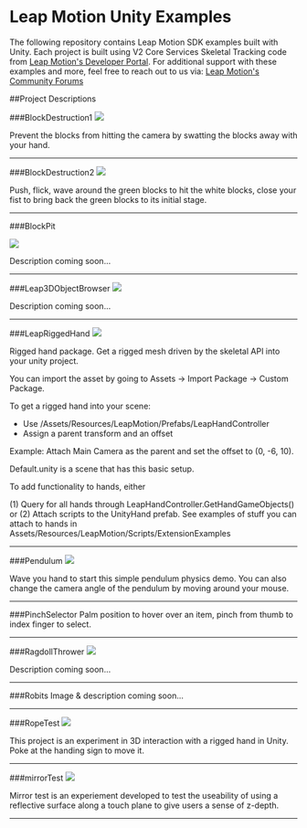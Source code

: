 Leap Motion Unity Examples
=====

The following repository contains Leap Motion SDK examples built with Unity. Each project is built using V2 Core Services Skeletal Tracking code from [Leap Motion's Developer Portal](https://developer.leapmotion.com). For additional support with these examples and more, feel free to reach out to us via: [Leap Motion's Community Forums](https://community.leapmotion.com/)  

##Project Descriptions

###BlockDestruction1
<img src="https://leapmotion-leapdev-production.s3.amazonaws.com/uploads/library/thumbnail_image/19b236ce-30d1-4278-ace5-1c4eae3e3b1c.jpg">

Prevent the blocks from hitting the camera by swatting the blocks away with your hand.

---

###BlockDestruction2
<img src="https://leapmotion-leapdev-production.s3.amazonaws.com/uploads/library/thumbnail_image/44374ce9-e61e-4cac-a027-bcc841e1c3cf.jpg">

Push, flick, wave around the green blocks to hit the white blocks, close your fist to bring back the green blocks to its initial stage.

---

###BlockPit

<img src="https://leapmotion-leapdev-production.s3.amazonaws.com/uploads/library/thumbnail_image/01029c8b-812e-4c0b-8370-08f1a3a9c1bc.jpg">

Description coming soon...

---

###Leap3DObjectBrowser
<img src="https://leapmotion-leapdev-production.s3.amazonaws.com/uploads/library/thumbnail_image/4dcdf483-c754-480b-83f3-c94e7d9e056f.jpg">

Description coming soon...

---

###LeapRiggedHand
<img src="https://leapmotion-leapdev-production.s3.amazonaws.com/uploads/library/thumbnail_image/a2e7d4bf-b95a-4036-b4b6-d70e208f2b83.png">

Rigged hand package. Get a rigged mesh driven by the skeletal API into your unity project.

You can import the asset by going to Assets -> Import Package -> Custom Package.

To get a rigged hand into your scene:
- Use /Assets/Resources/LeapMotion/Prefabs/LeapHandController
- Assign a parent transform and an offset

Example:
Attach Main Camera as the parent and set the offset to (0, -6, 10).

Default.unity is a scene that has this basic setup.

To add functionality to hands, either

(1) Query for all hands through LeapHandController.GetHandGameObjects()
or
(2) Attach scripts to the UnityHand prefab. See examples of stuff you can attach to hands in Assets/Resources/LeapMotion/Scripts/ExtensionExamples

---

###Pendulum
<img src="https://leapmotion-leapdev-production.s3.amazonaws.com/uploads/library/thumbnail_image/35c24d05-c7cc-4b0f-ad54-accab3d2e710.jpg">

Wave you hand to start this simple pendulum physics demo. 
You can also change the camera angle of the pendulum by moving around your mouse.  

---

###PinchSelector
Palm position to hover over an item, pinch from thumb to index finger to select.

---

###RagdollThrower
<img src="https://leapmotion-leapdev-production.s3.amazonaws.com/uploads/library/thumbnail_image/51496b87-b9ba-4184-a581-510debcb6ca6.jpg">

Description coming soon...

---

###Robits
Image & description coming soon...

---

###RopeTest
<img src="https://leapmotion-leapdev-production.s3.amazonaws.com/uploads/library/thumbnail_image/bbe81d1a-4b55-4882-b7f1-a6745495b891.jpg">

This project is an experiment in 3D interaction with a rigged hand in Unity. Poke at the handing sign to move it.

---

###mirrorTest
<img src="https://leapmotion-leapdev-production.s3.amazonaws.com/uploads/library/thumbnail_image/79685b84-de98-4ff2-9143-206e72ff9026.jpg">

Mirror test is an experiement developed to test the useability of using a reflective surface along a touch plane to give users a sense of z-depth. 

---
